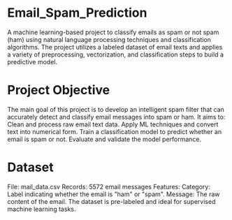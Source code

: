 # Email_Spam_Prediction
A machine learning-based project to classify emails as spam or not spam (ham) using natural language processing techniques and classification algorithms. The project utilizes a labeled dataset of email texts and applies a variety of preprocessing, vectorization, and classification steps to build a predictive model.

# Project Objective
The main goal of this project is to develop an intelligent spam filter that can accurately detect and classify email messages into spam or ham. It aims to:
  Clean and process raw email text data.
  Apply ML techniques and convert text into numerical form.
  Train a classification model to predict whether an email is spam or not.
  Evaluate and validate the model performance.

# Dataset
  File: mail_data.csv
  Records: 5572 email messages
  Features:
    Category: Label indicating whether the email is "ham" or "spam".
    Message: The raw content of the email.
The dataset is pre-labeled and ideal for supervised machine learning tasks.
